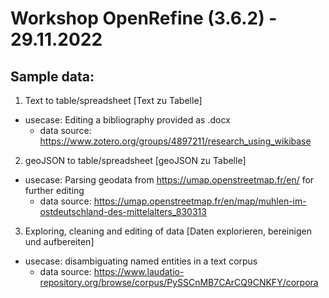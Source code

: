 # Workshop OpenRefine (3.6.2) - 29.11.2022
## Sample data:
1) Text to table/spreadsheet [Text zu Tabelle]
- usecase: Editing a bibliography provided as .docx
  - data source: https://www.zotero.org/groups/4897211/research_using_wikibase
2) geoJSON to table/spreadsheet [geoJSON zu Tabelle]
  - usecase: Parsing geodata from https://umap.openstreetmap.fr/en/ for further editing
    - data source: https://umap.openstreetmap.fr/en/map/muhlen-im-ostdeutschland-des-mittelalters_830313
3) Exploring, cleaning and editing of data [Daten explorieren, bereinigen und aufbereiten]
  - usecase: disambiguating named entities in a text corpus
    - data source: https://www.laudatio-repository.org/browse/corpus/PySSCnMB7CArCQ9CNKFY/corpora
